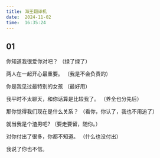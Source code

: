 ```yaml
---
title: 海王翻译机
date:  2024-11-02 
time:  16:35:24
---
```




## 01 

你知道我很爱你对吧？       （绿了绿了）

两人在一起开心最重要。   （我是不会负责的）

你是我见过最特别的女孩 （最好用）

我平时不太聊天，和你话算是比较我了。 （养全也分先后）

那你觉得我们现在是什么关系？ （看你，你认了，我也不用追了）

就当我是个渣男吧?		（要走要留，随你。）

对你付出了很多，你都不知道。   （什么也没付出）

我说了你也不信。 